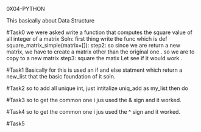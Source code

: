 0X04-PYTHON

This basically about Data Structure

#Task0
we were asked write a function that computes the square value of all integer of a matrix
Soln: first thing write the func which is def square_matrix_simple(matrix=[]):
step2: so since we are return a new matrix, we have to create a matrix other than the original one .
so we are to copy to a new matrix
step3: square the matix 
Let see if it would work .

#Task1
Basically for this is used an if and else statment which return a new_list that the basic foundation of it soln.

#Task2
so to add all unique int, just intitalize uniq_add as my_list then do 

#Task3
so to get the common one i jus used the & sign and it worked.

#Task4
so to get the common one i jus used the ^ sign and it worked.

#Task5